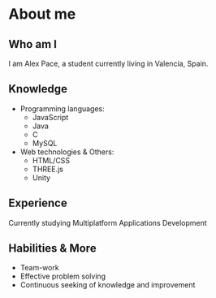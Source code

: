 # About me

## Who am I

I am Alex Pace, a student currently living in Valencia, Spain. 

## Knowledge

- Programming languages:
  - JavaScript
  - Java
  - C
  - MySQL
- Web technologies & Others:
  - HTML/CSS
  - THREE.js
  - Unity

## Experience

Currently studying Multiplatform Applications Development

## Habilities & More

- Team-work
- Effective problem solving
- Continuous seeking of knowledge and improvement
